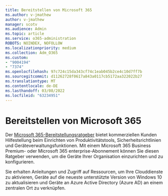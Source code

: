 ```yaml
---
title: Bereitstellen von Microsoft 365
ms.author: v-jmathew
author: v-jmathew
manager: scotv
ms.audience: Admin
ms.topic: article
ms.service: o365-administration
ROBOTS: NOINDEX, NOFOLLOW
ms.localizationpriority: medium
ms.collection: Adm_O365
ms.custom:
- "9004194"
- "7374"
ms.openlocfilehash: 97c724c15da343cf74c1eab045b2ce4c10d7ff7b
ms.sourcegitcommit: d11262728f0617a843a0117cb5172aa322022b27
ms.translationtype: MT
ms.contentlocale: de-DE
ms.lasthandoff: 03/08/2022
ms.locfileid: "63234951"
---
```

# <a name="deploy-microsoft-365"></a>Bereitstellen von Microsoft 365

Der [Microsoft 365-Bereitstellungsratgeber](https://go.microsoft.com/fwlink/?linkid=2072646) bietet kommerziellen Kunden Hilfestellung beim Einrichten von Produktivitätstools, Sicherheitsrichtlinien und Geräteverwaltungsfunktionen. Mit einem Microsoft 365 Business Premium- oder Microsoft 365 enterprise-Abonnement können Sie diesen Ratgeber verwenden, um die Geräte Ihrer Organisation einzurichten und zu konfigurieren.

Sie erhalten Anleitungen und Zugriff auf Ressourcen, um Ihre Clouddienste zu aktivieren, Geräte auf die neueste unterstützte Version von Windows 10 zu aktualisieren und Geräte an Azure Active Directory (Azure AD) an einem zentralen Ort zu verknüpfen.
